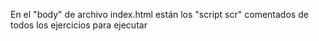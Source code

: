 En el "body" de archivo index.html están los "script scr" comentados de todos los ejercicios para ejecutar
